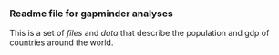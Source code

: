 
### Readme file for gapminder analyses

This is a set of *files* and *data* that describe the population and gdp of countries around the world. 
